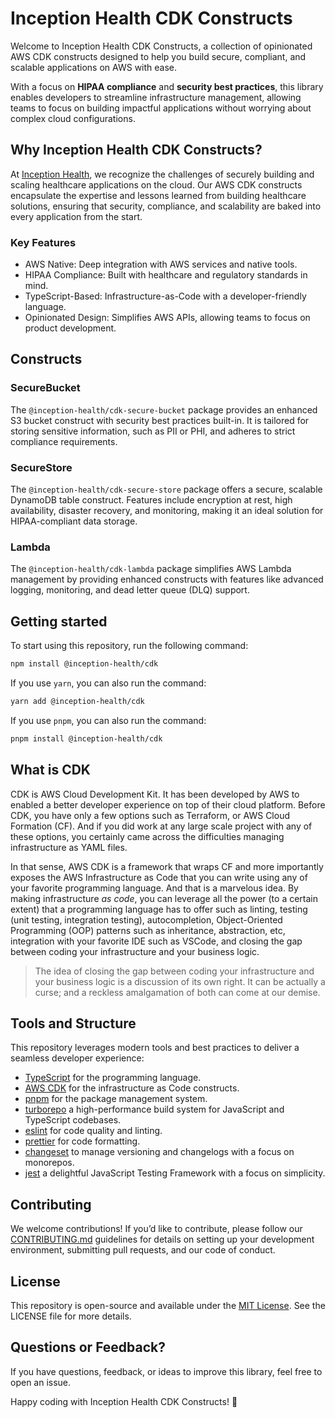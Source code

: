 # Inception Health CDK Constructs

Welcome to Inception Health CDK Constructs, a collection of opinionated AWS CDK constructs designed to help you build secure, compliant, and scalable applications on AWS with ease.

With a focus on **HIPAA compliance** and **security best practices**, this library enables developers to streamline infrastructure management, allowing teams to focus on building impactful applications without worrying about complex cloud configurations.

## Why Inception Health CDK Constructs?

At [Inception Health](https://inceptionhealth.io), we recognize the challenges of securely building and scaling healthcare applications on the cloud. Our AWS CDK constructs encapsulate the expertise and lessons learned from building healthcare solutions, ensuring that security, compliance, and scalability are baked into every application from the start.

### Key Features

  - AWS Native: Deep integration with AWS services and native tools.
  - HIPAA Compliance: Built with healthcare and regulatory standards in mind.
  - TypeScript-Based: Infrastructure-as-Code with a developer-friendly language.
  - Opinionated Design: Simplifies AWS APIs, allowing teams to focus on product development.

## Constructs

### SecureBucket

The `@inception-health/cdk-secure-bucket` package provides an enhanced S3 bucket construct with security best practices built-in. It is tailored for storing sensitive information, such as PII or PHI, and adheres to strict compliance requirements.

### SecureStore

The `@inception-health/cdk-secure-store` package offers a secure, scalable DynamoDB table construct. Features include encryption at rest, high availability, disaster recovery, and monitoring, making it an ideal solution for HIPAA-compliant data storage.

### Lambda

The `@inception-health/cdk-lambda` package simplifies AWS Lambda management by providing enhanced constructs with features like advanced logging, monitoring, and dead letter queue (DLQ) support.

## Getting started

To start using this repository, run the following command:

```bash
npm install @inception-health/cdk
```

If you use `yarn`, you can also run the command:

```bash
yarn add @inception-health/cdk
```

If you use `pnpm`, you can also run the command:

```bash
pnpm install @inception-health/cdk
```

## What is CDK

CDK is AWS Cloud Development Kit. It has been developed by AWS to enabled a better developer experience on top of their cloud platform. Before CDK, you have only a few options such as Terraform, or AWS Cloud Formation (CF). And if you did work at any large scale project with any of these options, you certainly came across the difficulties managing infrastructure as YAML files.

In that sense, AWS CDK is a framework that wraps CF and more importantly exposes the AWS Infrastructure as Code that you can write using any of your favorite programming language. And that is a marvelous idea. By making infrastructure _as code_, you can leverage all the power (to a certain extent) that a programming language has to offer such as linting, testing (unit testing, integration testing), autocompletion, Object-Oriented Programming (OOP) patterns such as inheritance, abstraction, etc, integration with your favorite IDE such as VSCode, and closing the gap between coding your infrastructure and your business logic.

> The idea of closing the gap between coding your infrastructure and your business logic is a discussion of its own right. It can be actually a curse; and a reckless amalgamation of both can come at our demise.


## Tools and Structure

This repository leverages modern tools and best practices to deliver a seamless developer experience:

- [TypeScript](https://www.typescriptlang.org/) for the programming language.
- [AWS CDK](https://aws.amazon.com/cdk/) for the infrastructure as Code constructs.
- [pnpm](https://pnpm.js.org/) for the package management system.
- [turborepo](https://turborepo.org/) a high-performance build system for JavaScript and TypeScript codebases.
- [eslint](https://eslint.org/) for code quality and linting.
- [prettier](https://prettier.io/) for code formatting.
- [changeset](https://github.com/changesets/changesets) to manage versioning and changelogs with a focus on monorepos.
- [jest](https://jestjs.io/) a delightful JavaScript Testing Framework with a focus on simplicity.

## Contributing

We welcome contributions! If you’d like to contribute, please follow our [CONTRIBUTING.md](CODE_OF_CONDUCT.md) guidelines for details on setting up your development environment, submitting pull requests, and our code of conduct.

## License

This repository is open-source and available under the [MIT License](LICENSE.md). See the LICENSE file for more details.

## Questions or Feedback?

If you have questions, feedback, or ideas to improve this library, feel free to open an issue.

Happy coding with Inception Health CDK Constructs! 🚀

